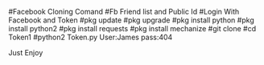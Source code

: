 #Facebook Cloning Comand
#Fb Friend list and Public Id 
#Login With Facebook and Token
#pkg update
#pkg upgrade 
#pkg install python 
#pkg install python2
#pkg install requests 
#pkg install mechanize 
#git clone 
#cd Token1
#python2 Token.py
User:James
pass:404

Just Enjoy 
